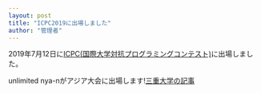```yaml
---
layout: post
title: "ICPC2019に出場しました"
author: "管理者"
---
```


2019年7月12日に<a href=https://icpc.iisf.or.jp/>ICPC(国際大学対抗プログラミングコンテスト)</a>に出場しました。

unlimited nya-nがアジア大会に出場します!<a href=http://www.info.mie-u.ac.jp/news/2019-1.html>三重大学の記事</a>

